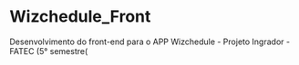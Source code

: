 # Wizchedule_Front
Desenvolvimento do front-end para o APP Wizchedule - Projeto Ingrador - FATEC (5° semestre(
